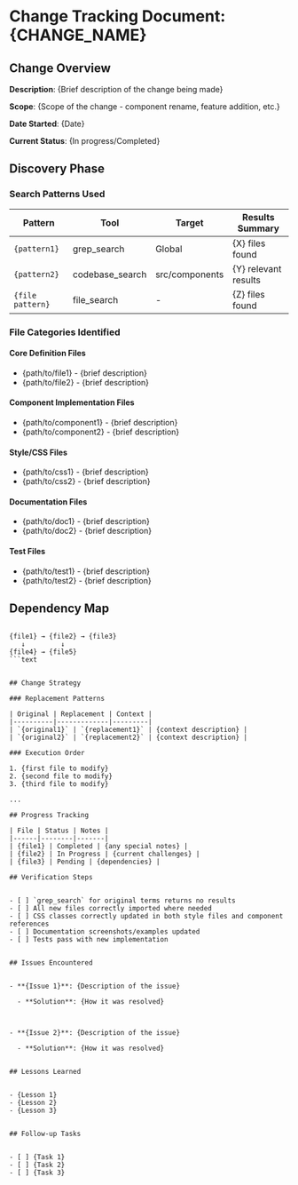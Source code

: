 # Change Tracking Document: {CHANGE_NAME}

## Change Overview

**Description**: {Brief description of the change being made}

**Scope**: {Scope of the change - component rename, feature addition, etc.}

**Date Started**: {Date}

**Current Status**: {In progress/Completed}

## Discovery Phase

### Search Patterns Used

| Pattern | Tool | Target | Results Summary |
|---------|------|--------|-----------------|
| `{pattern1}` | grep_search | Global | {X} files found |
| `{pattern2}` | codebase_search | src/components | {Y} relevant results |
| `{file pattern}` | file_search | - | {Z} files found |

### File Categories Identified

#### Core Definition Files

- {path/to/file1} - {brief description}
- {path/to/file2} - {brief description}


#### Component Implementation Files

- {path/to/component1} - {brief description}
- {path/to/component2} - {brief description}


#### Style/CSS Files

- {path/to/css1} - {brief description}
- {path/to/css2} - {brief description}


#### Documentation Files

- {path/to/doc1} - {brief description}
- {path/to/doc2} - {brief description}


#### Test Files

- {path/to/test1} - {brief description}
- {path/to/test2} - {brief description}


## Dependency Map

```text

{file1} → {file2} → {file3}
   ↓         ↓
{file4} → {file5}
```text


## Change Strategy

### Replacement Patterns

| Original | Replacement | Context |
|----------|-------------|---------|
| `{original1}` | `{replacement1}` | {context description} |
| `{original2}` | `{replacement2}` | {context description} |

### Execution Order

1. {first file to modify}
2. {second file to modify}
3. {third file to modify}

...

## Progress Tracking

| File | Status | Notes |
|------|--------|-------|
| {file1} | Completed | {any special notes} |
| {file2} | In Progress | {current challenges} |
| {file3} | Pending | {dependencies} |

## Verification Steps


- [ ] `grep_search` for original terms returns no results
- [ ] All new files correctly imported where needed
- [ ] CSS classes correctly updated in both style files and component references
- [ ] Documentation screenshots/examples updated
- [ ] Tests pass with new implementation


## Issues Encountered


- **{Issue 1}**: {Description of the issue}

  - **Solution**: {How it was resolved}



- **{Issue 2}**: {Description of the issue}

  - **Solution**: {How it was resolved}


## Lessons Learned


- {Lesson 1}
- {Lesson 2}
- {Lesson 3}


## Follow-up Tasks


- [ ] {Task 1}
- [ ] {Task 2}
- [ ] {Task 3}

